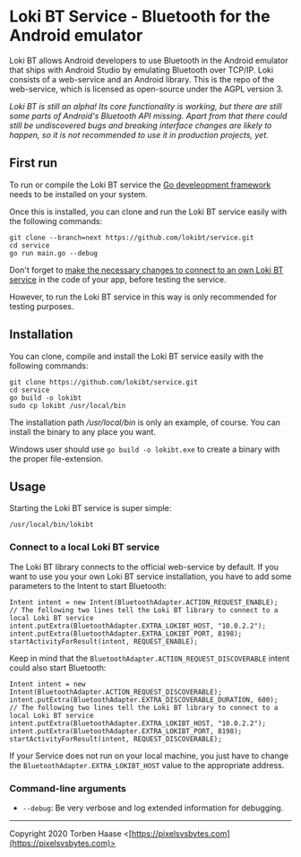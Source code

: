 # Loki BT Service - Bluetooth for the Android emulator

Loki BT allows Android developers to use Bluetooth in the Android emulator that ships with Android Studio by emulating Bluetooth over TCP/IP. Loki consists of a web-service and an Android library. This is the repo of the web-service, which is licensed as open-source under the AGPL version 3.

*Loki BT is still an alpha! Its core functionality is working, but there are still some parts of Android's Bluetooth API missing. Apart from that there could still be undiscovered bugs and breaking interface changes are likely to happen, so it is not recommended to use it in production projects, yet.*

## First run

To run or compile the Loki BT service the [Go develeopment framework](https://golang.org/) needs to be installed on your system.

Once this is installed, you can clone and run the Loki BT service easily with the following commands:

```
git clone --branch=next https://github.com/lokibt/service.git
cd service
go run main.go --debug
```

Don't forget to [make the necessary changes to connect to an own Loki BT service](#connect-to-a-local-loki-bt-service) in the code of your app, before testing the service.

However, to run the Loki BT service in this way is only recommended for testing purposes.

## Installation

You can clone, compile and install the Loki BT service easily with the following commands:

```
git clone https://github.com/lokibt/service.git
cd service
go build -o lokibt
sudo cp lokibt /usr/local/bin
```

The installation path */usr/local/bin* is only an example, of course. You can install the binary to any place you want.

Windows user should use `go build -o lokibt.exe` to create a binary with the proper file-extension.

## Usage

Starting the Loki BT service is super simple:

```
/usr/local/bin/lokibt
```

### Connect to a local Loki BT service

The Loki BT library connects to the official web-service by default. If you want to use you your own Loki BT service installation, you have to add some parameters to the Intent to start Bluetooth:

```
Intent intent = new Intent(BluetoothAdapter.ACTION_REQUEST_ENABLE);
// The following two lines tell the Loki BT library to connect to a local Loki BT service
intent.putExtra(BluetoothAdapter.EXTRA_LOKIBT_HOST, "10.0.2.2");
intent.putExtra(BluetoothAdapter.EXTRA_LOKIBT_PORT, 8198);
startActivityForResult(intent, REQUEST_ENABLE);
```

Keep in mind that the `BluetoothAdapter.ACTION_REQUEST_DISCOVERABLE` intent could also start Bluetooth:

```
Intent intent = new Intent(BluetoothAdapter.ACTION_REQUEST_DISCOVERABLE);
intent.putExtra(BluetoothAdapter.EXTRA_DISCOVERABLE_DURATION, 600);
// The following two lines tell the Loki BT library to connect to a local Loki BT service
intent.putExtra(BluetoothAdapter.EXTRA_LOKIBT_HOST, "10.0.2.2");
intent.putExtra(BluetoothAdapter.EXTRA_LOKIBT_PORT, 8198);
startActivityForResult(intent, REQUEST_DISCOVERABLE);
```

If your Service does not run on your local machine, you just have to change the `BluetoothAdapter.EXTRA_LOKIBT_HOST` value to the appropriate address.

### Command-line arguments

* `--debug`: Be very verbose and log extended information for debugging.

----

Copyright 2020 Torben Haase \<[https://pixelsvsbytes.com](https://pixelsvsbytes.com)>
